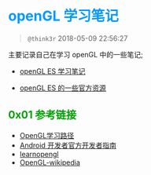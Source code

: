 # <font color=#0099ff> **openGL 学习笔记** </font>

> `@think3r` 2018-05-09 22:56:27  

主要记录自己在学习 openGL 中的一些笔记;

- <a href="./note/openGL-learn.md" target="_blank">openGL ES 学习笔记</a>

- <a href="./note/openGL-es.md" target="_blank">openGL ES 的一些官方资源</a>

## <font color=#009A000> 0x01 参考链接 </font>

- [OpenGL学习路径](https://cstsinghua.github.io/2018/07/12/openGL%E5%AD%A6%E4%B9%A0%E8%B7%AF%E5%BE%84/)
- [Android 开发者官方开发者指南](https://developer.android.google.cn/guide?hl=zh_cn)
- [learnopengl](https://learnopengl-cn.github.io/)
- [OpenGL-wikipedia](https://zh.wikipedia.org/wiki/OpenGL)
